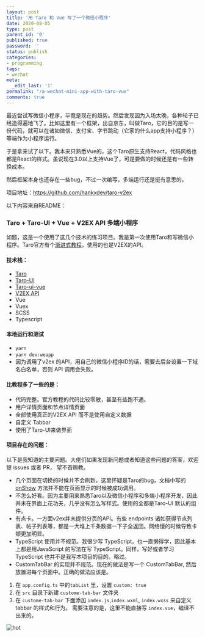 ```yaml
---
layout: post
title: '用 Taro 和 Vue 写了一个微信小程序'
date: 2020-08-05
type: post
parent_id: '0'
published: true
password: ''
status: publish
categories:
- programming
tags:
- wechat
meta:
  _edit_last: '1'
permalink: "/a-wechat-mini-app-with-taro-vue"
comments: true
---
```


最近尝试写微信小程序，毕竟是现在的趋势。然后发现因为入场太晚，各种轮子已经造得遍地飞了。比如这里有一个框架，出自京东，叫做Taro，它的目的是写一份代码，就可以在诸如微信、支付宝、字节跳动（它家的什么app支持小程序？）等端作为小程序运行。

于是拿来试了以下。我本来只熟悉Vue的，这个Taro原生支持React，代码风格也都是React的样式。虽说现在3.0以上支持Vue了，可是要做的时候还是有一些转换成本。

然后框架本身也还存在一些bug，不过一次编写，多端运行还是挺有意思的。

项目地址：https://github.com/hankxdev/taro-v2ex

以下内容来自README：

### Taro + Taro-UI + Vue + V2EX API 多端小程序

如题，这是一个使用了这几个技术的练习项目。我是第一次使用Taro和写微信小程序。Taro官方有个[渐进式教程](https://taro-docs.jd.com/taro/docs/guide/)，使用的也是V2EX的API。
#### 技术栈：
- [Taro](https://github.com/NervJS/taro)
- [Taro-UI](https://github.com/NervJS/taro-ui)
- [Taro-ui-vue](http://taro-ui-vue.fontend.com/)
- [V2EX API](https://github.com/igaozp/V2EX-API)
- Vue
- Vuex
- SCSS
- Typescript

#### 本地运行和测试
- `yarn`
- `yarn dev:weapp`
- 因为调用了v2ex 的API，用自己的微信小程序ID的话，需要去后台设置一下域名白名单，否则 API 调用会失败。

#### 比教程多了一些的是：
- 代码完整。官方教程的代码比较零散，甚至有些跑不通。
- 用户详情页面和节点详情页面
- 全部使用真正的V2EX API 而不是使用自定义数据
- 自定义 Tabbar
- 使用了Taro-UI来做界面


#### 项目存在的问题：
以下是我知道的主要问题。大佬们如果发现新问题或者知道这些问题的答案，欢迎提 issues 或者 PR， 望不吝赐教。

- 几个页面在切换的时候并不会刷新。这里怀疑是Taro的bug，文档中写的 [onShow](https://nervjs.github.io/taro/docs/vue/#onshow-1) 方法并不能在页面显示的时候被成功调用。
- 不怎么好看。因为主要用来熟悉Taro以及微信小程序和多端小程序开发，因此并未在界面上花功夫，几乎没有怎么写样式。使用的全都是Taro-UI 默认的组件。
- 有点卡。一方面v2ex并未提供分页的API。有些 endpoints 诸如获得节点列表、帖子列表等，都是一大堆上千条数据一下子全返回。网络慢的时候导致卡顿更加明显。
- TypeScript 使用并不规范。我很少写 TypeScript。也一直懒得学，因此基本上都是用JavaScript 的写法在写 TypeScript。同样，写好或者学习 TypeScript 也并不是我写本项目的目的。略过。
- CustomTabBar 的实现并不规范。现在的做法是写一个 CustomTabBar, 然后放置进每个页面中。正确的做法应该是。
1. 在 `app.config.ts` 中的`tabList` 里，设置 `custom: true`
2. 在 `src` 目录下新建 `custome-tab-bar` 文件夹
3. 在 `custome-tab-bar` 下面添加 `index.js`,`index.wxml`, `index.wxss` 来自定义 tabbar 的样式和行为。 需要注意的是，这里不能直接写 `index.vue`，编译不出来的。



![hot](https://github.com/hankxdev/taro-v2ex/raw/master/readme/hot.png)
